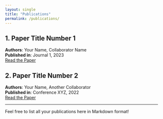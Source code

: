 ```yaml
---
layout: single
title: "Publications"
permalink: /publications/
---
```


<!-- # Publications -->

## 1. Paper Title Number 1  
**Authors**: Your Name, Collaborator Name  
**Published in**: Journal 1, 2023  
[Read the Paper](http://example.com/paper1.pdf)  

## 2. Paper Title Number 2  
**Authors**: Your Name, Another Collaborator  
**Published in**: Conference XYZ, 2022  
[Read the Paper](http://example.com/paper2.pdf)

---

Feel free to list all your publications here in Markdown format!
